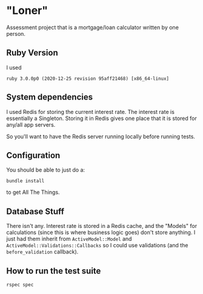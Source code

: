 # "Loner"

Assessment project that is a mortgage/loan calculator written by one person.

## Ruby Version
I used 

`ruby 3.0.0p0 (2020-12-25 revision 95aff21468) [x86_64-linux]`


## System dependencies

I used Redis for storing the current interest rate. The interest rate is essentially a Singleton. Storing it in Redis gives one place that it is stored for any/all app servers.

So you'll want to have the Redis server running locally before running tests.

## Configuration

You should be able to just do a:

`bundle install`

to get All The Things.

## Database Stuff

There isn't any. Interest rate is stored in a Redis cache, and the "Models" for calculations (since this is where business logic goes) don't store anything. I just had them inherit from `ActiveModel::Model` and `ActiveModel::Validations::Callbacks` so I could use validations (and the `before_validation` callback).


## How to run the test suite
`rspec spec`
